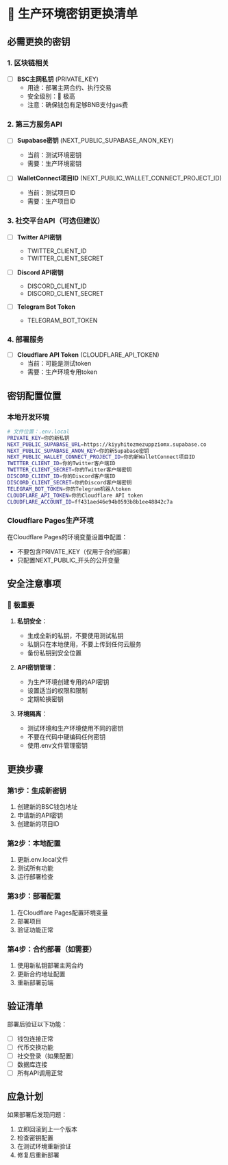 # 🔐 生产环境密钥更换清单

## 必需更换的密钥

### 1. 区块链相关
- [ ] **BSC主网私钥** (PRIVATE_KEY)
  - 用途：部署主网合约、执行交易
  - 安全级别：🔴 极高
  - 注意：确保钱包有足够BNB支付gas费

### 2. 第三方服务API
- [ ] **Supabase密钥** (NEXT_PUBLIC_SUPABASE_ANON_KEY)
  - 当前：测试环境密钥
  - 需要：生产环境密钥
  
- [ ] **WalletConnect项目ID** (NEXT_PUBLIC_WALLET_CONNECT_PROJECT_ID)
  - 当前：测试项目ID
  - 需要：生产项目ID

### 3. 社交平台API（可选但建议）
- [ ] **Twitter API密钥**
  - TWITTER_CLIENT_ID
  - TWITTER_CLIENT_SECRET
  
- [ ] **Discord API密钥**
  - DISCORD_CLIENT_ID  
  - DISCORD_CLIENT_SECRET
  
- [ ] **Telegram Bot Token**
  - TELEGRAM_BOT_TOKEN

### 4. 部署服务
- [ ] **Cloudflare API Token** (CLOUDFLARE_API_TOKEN)
  - 当前：可能是测试token
  - 需要：生产环境专用token

## 密钥配置位置

### 本地开发环境
```bash
# 文件位置：.env.local
PRIVATE_KEY=你的新私钥
NEXT_PUBLIC_SUPABASE_URL=https://kiyyhitozmezuppziomx.supabase.co
NEXT_PUBLIC_SUPABASE_ANON_KEY=你的新Supabase密钥
NEXT_PUBLIC_WALLET_CONNECT_PROJECT_ID=你的新WalletConnect项目ID
TWITTER_CLIENT_ID=你的Twitter客户端ID
TWITTER_CLIENT_SECRET=你的Twitter客户端密钥
DISCORD_CLIENT_ID=你的Discord客户端ID
DISCORD_CLIENT_SECRET=你的Discord客户端密钥
TELEGRAM_BOT_TOKEN=你的Telegram机器人token
CLOUDFLARE_API_TOKEN=你的Cloudflare API token
CLOUDFLARE_ACCOUNT_ID=ff431aed46e94b0593b8b1ee48842c7a
```

### Cloudflare Pages生产环境
在Cloudflare Pages的环境变量设置中配置：
- 不要包含PRIVATE_KEY（仅用于合约部署）
- 只配置NEXT_PUBLIC_开头的公开变量

## 安全注意事项

### 🚨 极重要
1. **私钥安全**：
   - 生成全新的私钥，不要使用测试私钥
   - 私钥只在本地使用，不要上传到任何云服务
   - 备份私钥到安全位置

2. **API密钥管理**：
   - 为生产环境创建专用的API密钥
   - 设置适当的权限和限制
   - 定期轮换密钥

3. **环境隔离**：
   - 测试环境和生产环境使用不同的密钥
   - 不要在代码中硬编码任何密钥
   - 使用.env文件管理密钥

## 更换步骤

### 第1步：生成新密钥
1. 创建新的BSC钱包地址
2. 申请新的API密钥
3. 创建新的项目ID

### 第2步：本地配置
1. 更新.env.local文件
2. 测试所有功能
3. 运行部署检查

### 第3步：部署配置
1. 在Cloudflare Pages配置环境变量
2. 部署项目
3. 验证功能正常

### 第4步：合约部署（如需要）
1. 使用新私钥部署主网合约
2. 更新合约地址配置
3. 重新部署前端

## 验证清单

部署后验证以下功能：
- [ ] 钱包连接正常
- [ ] 代币交换功能
- [ ] 社交登录（如果配置）
- [ ] 数据库连接
- [ ] 所有API调用正常

## 应急计划

如果部署后发现问题：
1. 立即回滚到上一个版本
2. 检查密钥配置
3. 在测试环境重新验证
4. 修复后重新部署
